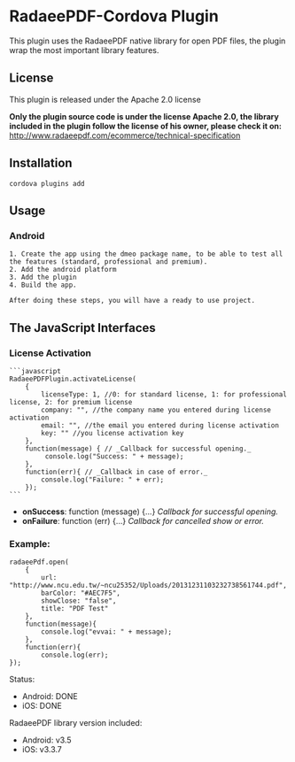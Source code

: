 # RadaeePDF-Cordova Plugin

This plugin uses the RadaeePDF native library for open PDF files, the plugin wrap the most important library features.
    
## License

This plugin is released under the Apache 2.0 license

**Only the plugin source code is under the license Apache 2.0, the library included in the plugin follow the license of his owner, please check it on:**
http://www.radaeepdf.com/ecommerce/technical-specification

## Installation

    cordova plugins add 
    
## Usage

### Android

	1. Create the app using the dmeo package name, to be able to test all the features (standard, professional and premium).
	2. Add the android platform
	3. Add the plugin
	4. Build the app.
	
	After doing these steps, you will have a ready to use project.

## The JavaScript Interfaces

### License Activation

    ```javascript
    RadaeePDFPlugin.activateLicense(
        {
            licenseType: 1, //0: for standard license, 1: for professional license, 2: for premium license
			company: "", //the company name you entered during license activation
			email: "", //the email you entered during license activation
			key: "" //you license activation key
		},
		function(message) { // _Callback for successful opening._
			 console.log("Success: " + message);
		},
		function(err){ // _Callback in case of error._
			console.log("Failure: " + err);
        });
    ```

- **onSuccess**: function (message) {...} _Callback for successful opening._
- **onFailure**: function (err) {...} _Callback for cancelled show or error._

### Example:

	radaeePdf.open(
		{
			url: "http://www.ncu.edu.tw/~ncu25352/Uploads/20131231103232738561744.pdf", 
			barColor: "#AEC7F5", 
			showClose: "false", 
			title: "PDF Test"
		},
		function(message){ 
			console.log("evvai: " + message); 
		},
		function(err){ 
			console.log(err); 
	});

Status:

- Android: DONE
- iOS: DONE

RadaeePDF library version included:
- Android: v3.5
- iOS:     v3.3.7
